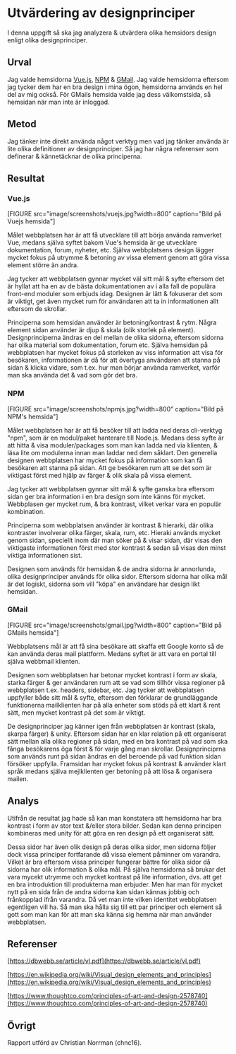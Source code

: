 Utvärdering av designprinciper
=======================

<!--Skriv en eller två rader om vad uppgiften handlar om.-->

I denna uppgift så ska jag analyzera & utvärdera olika hemsidors design enligt olika designprinciper.


Urval
-----------------------

<!--Berätta vilka webbplatser du valt att undersöka och varför eller hur du gick tillväga när du gjorde ditt urval.-->

Jag valde hemsidorna [Vue.js](https://vuejs.org), [NPM](https://npmjs.com) & [GMail](https://mail.google.com).
Jag valde hemsidorna eftersom jag tycker dem har en bra design i mina ögon, hemsidorna används en hel del av mig också.
För GMails hemsida valde jag dess välkomstsida, så hemsidan när man inte är inloggad.


Metod
-----------------------

<!--Berätta kort om din "metod", hur du gör för att utföra undersökningen. Berätta om du använder något speciellt verktyg.-->

Jag tänker inte direkt använda något verktyg men vad jag tänker använda är lite olika definitioner av designprinciper.
Så jag har några referenser som definerar & kännetäcknar de olika principerna.


Resultat
-----------------------

<!--Dokumentera dina resultat från din studie. Berätta vad du kom fram till, vilka resultat du hittade och observerade.-->

### Vue.js

[FIGURE src="image/screenshots/vuejs.jpg?width=800" caption="Bild på Vuejs hemsida"]

Målet webbplatsen har är att få utvecklare till att börja använda ramverket Vue, medans själva syftet bakom Vue's hemsida är ge utvecklare dokumentation, forum, nyheter, etc. Själva webbplatsens design lägger mycket fokus på utrymme & betoning av vissa element genom att göra vissa element större än andra.

Jag tycker att webbplatsen gynnar mycket väl sitt mål & syfte eftersom det är hyllat att ha en av de bästa dokumentationen av i alla fall de populära front-end moduler som erbjuds idag. Designen är lätt & fokuserar det som är viktigt, get även mycket rum för användaren att ta in informationen allt eftersom de skrollar.

Principerna som hemsidan använder är betoning/kontrast & rytm.
Några element sidan använder är djup & skala (olik storlek på element). Designprinciperna ändras en del mellan de olika sidorna, eftersom sidorna har olika material som dokumentation, forum etc.
Själva hemsidan på webbplatsen har mycket fokus på storleken av viss information att visa för besökaren, informationen är då för att övertyga användaren att stanna på sidan & klicka vidare, som t.ex. hur man börjar använda ramverket, varför man ska använda det & vad som gör det bra.


### NPM

[FIGURE src="image/screenshots/npmjs.jpg?width=800" caption="Bild på NPM's hemsida"]

Målet webbplatsen har är att få besöker till att ladda ned deras cli-verktyg "npm", som är en modul/paket hanterare till Node.js.
Medans dess syfte är att hitta & visa moduler/packages som man kan ladda ned via klienten, & läsa lite om modulerna innan man laddar ned dem såklart. Den generella designen webbplatsen har mycket fokus på information som kan få besökaren att stanna på sidan. Att ge besökaren rum att se det som är viktigast först med hjälp av färger & olik skala på vissa element.

Jag tycker att webbplatsen gynnar sitt mål & syfte ganska bra eftersom sidan ger bra information i en bra design som inte känns för mycket. Webbplasen ger mycket rum, & bra kontrast, vilket verkar vara en populär kombination.

Principerna som webbplatsen använder är kontrast & hierarki, där olika kontraster involverar olika färger, skala, rum, etc. Hieraki används mycket genom sidan, speciellt inom där man söker på & visar sidan, där visas den viktigaste informationen först med stor kontrast & sedan så visas den minst viktiga informationen sist.

Designen som används för hemsidan & de andra sidorna är annorlunda, olika designprinciper används för olika sidor.
Eftersom sidorna har olika mål är det logiskt, sidorna som vill "köpa" en användare har design likt hemsidan.


### GMail

[FIGURE src="image/screenshots/gmail.jpg?width=800" caption="Bild på GMails hemsida"]

Webbplatsens mål är att få sina besökare att skaffa ett Google konto så de kan använda deras mail plattform. Medans syftet är att vara en portal till själva webbmail klienten.

Designen som webbplatsen har betonar mycket kontrast i form av skala, starka färger & ger användaren rum att se vad som tillhör vissa regioner på webbplatsen t.ex. headers, sidebar, etc.
Jag tycker att webbplatsen uppfyller både sitt mål & syfte, eftersom den förklarar de grundläggande funktionerna mailklienten har på alla enheter som stöds på ett klart & rent sätt, men mycket kontrast på det som är viktigt.

De designprinciper jag känner igen från webbplatsen är kontrast (skala, skarpa färger) & unity. Eftersom sidan har en klar relation på ett organiserat sätt mellan alla olika regioner på sidan, med en bra kontrast på vad som ska fånga besökarens öga först & för varje gång man skrollar.
Designprinciprna som används runt på sidan ändras en del beroende på vad funktion sidan försöker uppfylla. Framsidan har mycket fokus på kontrast & använder klart språk medans själva mejlklienten ger betoning på att lösa & organisera mailen.


Analys
-----------------------

<!--Diskutera och analysera de resultaten du fann.-->

Utifrån de resultat jag hade så kan man konstatera att hemsidorna har bra kontrast i form av stor text &/eller stora bilder.
Sedan kan denna principen kombineras med unity för att göra en ren design på ett organiserat sätt.

Dessa sidor har även olik design på deras olika sidor, men sidorna följer dock vissa principer fortfarande då vissa element påminner om varandra.
Vilket är bra eftersom vissa principer fungerar bättre för olika sidor då sidorna har olik information & olika mål.
På själva hemsidorna så brukar det vara mycekt utrymme och mycket kontrast på lite information, dvs. att get en bra introduktion till produkterna man erbjuder.
Men har man för mycket nytt på en sida från de andra sidorna kan sidan kännas jobbig och frånkopplad ifrån varandra.
Då vet man inte vilken identitet webbplatsen egentligen vill ha.
Så man ska hålla sig till ett par principer och element så gott som man kan för att man ska känna sig hemma när man använder webbplatsen.

Referenser
-----------------------

<!--Ange de eventuella referenser du använder dig av, om några.-->

[https://dbwebb.se/article/vl.pdf](https://dbwebb.se/article/vl.pdf)

[https://en.wikipedia.org/wiki/Visual_design_elements_and_principles](https://en.wikipedia.org/wiki/Visual_design_elements_and_principles)

[https://www.thoughtco.com/principles-of-art-and-design-2578740](https://www.thoughtco.com/principles-of-art-and-design-2578740)

Övrigt
-----------------------

Rapport utförd av Christian Norrman (chnc16).
